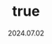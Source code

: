 ---
wip: "True"
id: "43557"
title:
  de: "Vergilbte Br'aaxleder-Schatzkarte"
  en: "Timeworn Br'aaxskin Map"
  fr: "Vieille carte en peau de br'aax"
  ja: "古ぼけた地図G17"
  cn: "陈旧的狞豹革地图"
  ko: "17등급 오래된 지도"
layout: treasuremap
page_type: guide
categories: "treasuremap"
instanceType: "treasuremap"
date: "2024.07.02"
patchNumber: "7.0"
patchName: "Dawntrail"
expac: "dt"
image: "/assets/img/content/klassen/Chocobo.webp"
terms:
    - term: "TreasureMaps"
    - term: "Dawntrail"
sortid: 28
order: 28
plvl: 100
slug: "vergilbte_braaxleder_schatzkarte"
maxpartysize: 8
treasuredungeons:
  - name: "Cenote Ja Ja Gural"
zones:
  - zonename: "Shaaloani"
    fullimage: "/assets/img/TreasureMaps/Vergilbte Br'aaxleder-Schatzkarte/Shaaloani/Shaaloani.webp"
    subimage:
      - "/assets/img/TreasureMaps/Vergilbte Br'aaxleder-Schatzkarte/Shaaloani/A.webp"
      - "/assets/img/TreasureMaps/Vergilbte Br'aaxleder-Schatzkarte/Shaaloani/B.webp"
      - "/assets/img/TreasureMaps/Vergilbte Br'aaxleder-Schatzkarte/Shaaloani/C.webp"
      - "/assets/img/TreasureMaps/Vergilbte Br'aaxleder-Schatzkarte/Shaaloani/D.webp"
      - "/assets/img/TreasureMaps/Vergilbte Br'aaxleder-Schatzkarte/Shaaloani/E.webp"
      - "/assets/img/TreasureMaps/Vergilbte Br'aaxleder-Schatzkarte/Shaaloani/F.webp"
      - "/assets/img/TreasureMaps/Vergilbte Br'aaxleder-Schatzkarte/Shaaloani/G.webp"
      - "/assets/img/TreasureMaps/Vergilbte Br'aaxleder-Schatzkarte/Shaaloani/H.webp"
  - zonename: "Heritage Found"
    fullimage: "/assets/img/TreasureMaps/Vergilbte Br'aaxleder-Schatzkarte/Ewiges Erbe/Ewiges Erbe.webp"
    subimage:
      - "/assets/img/TreasureMaps/Vergilbte Br'aaxleder-Schatzkarte/Ewiges Erbe/A.webp"
      - "/assets/img/TreasureMaps/Vergilbte Br'aaxleder-Schatzkarte/Ewiges Erbe/B.webp"
      - "/assets/img/TreasureMaps/Vergilbte Br'aaxleder-Schatzkarte/Ewiges Erbe/C.webp"
      - "/assets/img/TreasureMaps/Vergilbte Br'aaxleder-Schatzkarte/Ewiges Erbe/D.webp"
      - "/assets/img/TreasureMaps/Vergilbte Br'aaxleder-Schatzkarte/Ewiges Erbe/E.webp"
      - "/assets/img/TreasureMaps/Vergilbte Br'aaxleder-Schatzkarte/Ewiges Erbe/F.webp"
      - "/assets/img/TreasureMaps/Vergilbte Br'aaxleder-Schatzkarte/Ewiges Erbe/G.webp"
      - "/assets/img/TreasureMaps/Vergilbte Br'aaxleder-Schatzkarte/Ewiges Erbe/H.webp"
  - zonename: "Urqopacha"
    fullimage: "/assets/img/TreasureMaps/Vergilbte Br'aaxleder-Schatzkarte/Urqopacha/Urqopacha.webp"
    subimage:
      - "/assets/img/TreasureMaps/Vergilbte Br'aaxleder-Schatzkarte/Urqopacha/A.webp"
      - "/assets/img/TreasureMaps/Vergilbte Br'aaxleder-Schatzkarte/Urqopacha/B.webp"
      - "/assets/img/TreasureMaps/Vergilbte Br'aaxleder-Schatzkarte/Urqopacha/C.webp"
      - "/assets/img/TreasureMaps/Vergilbte Br'aaxleder-Schatzkarte/Urqopacha/D.webp"
      - "/assets/img/TreasureMaps/Vergilbte Br'aaxleder-Schatzkarte/Urqopacha/E.webp"
      - "/assets/img/TreasureMaps/Vergilbte Br'aaxleder-Schatzkarte/Urqopacha/F.webp"
      - "/assets/img/TreasureMaps/Vergilbte Br'aaxleder-Schatzkarte/Urqopacha/G.webp"
      - "/assets/img/TreasureMaps/Vergilbte Br'aaxleder-Schatzkarte/Urqopacha/H.webp"
  - zonename: "Kozama'uka"
    fullimage: "/assets/img/TreasureMaps/Vergilbte Br'aaxleder-Schatzkarte/Kozama'uka/Kozama'uka.webp"
    subimage:
      - "/assets/img/TreasureMaps/Vergilbte Br'aaxleder-Schatzkarte/Kozama'uka/A.webp"
      - "/assets/img/TreasureMaps/Vergilbte Br'aaxleder-Schatzkarte/Kozama'uka/B.webp"
      - "/assets/img/TreasureMaps/Vergilbte Br'aaxleder-Schatzkarte/Kozama'uka/C.webp"
      - "/assets/img/TreasureMaps/Vergilbte Br'aaxleder-Schatzkarte/Kozama'uka/D.webp"
      - "/assets/img/TreasureMaps/Vergilbte Br'aaxleder-Schatzkarte/Kozama'uka/E.webp"
      - "/assets/img/TreasureMaps/Vergilbte Br'aaxleder-Schatzkarte/Kozama'uka/F.webp"
      - "/assets/img/TreasureMaps/Vergilbte Br'aaxleder-Schatzkarte/Kozama'uka/G.webp"
      - "/assets/img/TreasureMaps/Vergilbte Br'aaxleder-Schatzkarte/Kozama'uka/H.webp"
  - zonename: "Yak T'el"
    fullimage: "/assets/img/TreasureMaps/Vergilbte Br'aaxleder-Schatzkarte/Yak T'el/Yak T'el.webp"
    subimage:
      - "/assets/img/TreasureMaps/Vergilbte Br'aaxleder-Schatzkarte/Yak T'el/A.webp"
      - "/assets/img/TreasureMaps/Vergilbte Br'aaxleder-Schatzkarte/Yak T'el/B.webp"
      - "/assets/img/TreasureMaps/Vergilbte Br'aaxleder-Schatzkarte/Yak T'el/C.webp"
      - "/assets/img/TreasureMaps/Vergilbte Br'aaxleder-Schatzkarte/Yak T'el/D.webp"
      - "/assets/img/TreasureMaps/Vergilbte Br'aaxleder-Schatzkarte/Yak T'el/E.webp"
      - "/assets/img/TreasureMaps/Vergilbte Br'aaxleder-Schatzkarte/Yak T'el/F.webp"
      - "/assets/img/TreasureMaps/Vergilbte Br'aaxleder-Schatzkarte/Yak T'el/G.webp"
      - "/assets/img/TreasureMaps/Vergilbte Br'aaxleder-Schatzkarte/Yak T'el/H.webp"
---